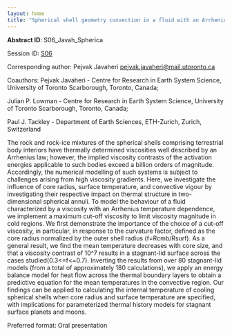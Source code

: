 ```yaml
---
layout: home
title: "Spherical shell geometry convection in a fluid with an Arrhenius viscosity: the impact of core size on the thermal structure of terrestrial bodies"
---
```



**Abstract ID**: S06_Javah_Spherica

Session ID: [S06](.)

Corresponding author: Pejvak Javaheri <a href="mailto:pejvak.javaheri@mail.utoronto.ca">pejvak.javaheri@mail.utoronto.ca</a>

Coauthors: Pejvak Javaheri - Centre for Research in Earth System Science, University of Toronto Scarborough, Toronto, Canada; 
 
 Julian P. Lowman - Centre for Research in Earth System Science, University of Toronto Scarborough, Toronto, Canada; 
 
 Paul J. Tackley - Department of Earth Sciences, ETH-Zurich, Zurich, Switzerland 

The rock and rock-ice mixtures of the spherical shells comprising terrestrial body interiors have thermally determined viscosities well described by an Arrhenius law; however, the implied viscosity contrasts of the activation energies applicable to such bodies exceed a billion orders of magnitude. Accordingly, the numerical modelling of such systems is subject to challenges arising from high viscosity gradients. Here, we investigate the influence of core radius, surface temperature, and convective vigour by investigating their respective impact on thermal structure in two-dimensional spherical annuli. To model the behaviour of a fluid characterized by a viscosity with an Arrhenius temperature dependence, we implement a maximum cut-off viscosity to limit viscosity magnitude in cold regions. We first demonstrate the importance of the choice of a cut-off viscosity, in particular, in response to the curvature factor, defined as the core radius normalized by the outer shell radius (f=Rcmb/Rsurf). As a general result, we find the mean temperature decreases with core size, and that a viscosity contrast of 10^7 results in a stagnant-lid surface across the cases studied(0.3<=f<=0.7). Inverting the results from over 80 stagnant-lid models (from a total of approximately 180 calculations), we apply an energy balance model for heat flow across the thermal boundary layers to obtain a predictive equation for the mean temperatures in the convective region. Our findings can be applied to calculating the internal temperature of cooling spherical shells when core radius and surface temperature are specified, with implications for parameterized thermal history models for stagnant surface planets and moons.

Preferred format: Oral presentation
